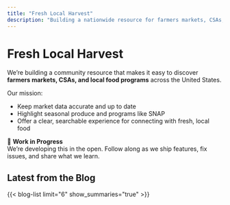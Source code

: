 ```yaml
---
title: "Fresh Local Harvest"
description: "Building a nationwide resource for farmers markets, CSAs, and local food programs."
---
```


# Fresh Local Harvest

We’re building a community resource that makes it easy to discover **farmers markets, CSAs, and local food programs** across the United States.

Our mission:
- Keep market data accurate and up to date  
- Highlight seasonal produce and programs like SNAP  
- Offer a clear, searchable experience for connecting with fresh, local food

🚧 **Work in Progress**  
We’re developing this in the open. Follow along as we ship features, fix issues, and share what we learn.

## Latest from the Blog

{{< blog-list limit="6" show_summaries="true" >}}           <!-- all sections -->
